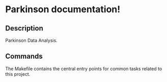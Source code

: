 # Parkinson documentation!

## Description

Parkinson Data Analysis.

## Commands

The Makefile contains the central entry points for common tasks related to this project.

